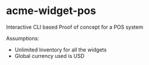 # acme-widget-pos
Interactive CLI based Proof of concept for a POS system

Assumptions:
- Unlimited Inventory for all the widgets
- Global currency used is USD



